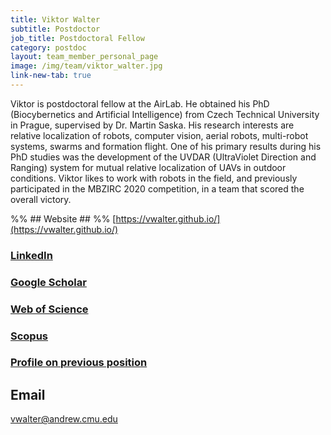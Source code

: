 ```yaml
---
title: Viktor Walter
subtitle: Postdoctor
job_title: Postdoctoral Fellow
category: postdoc
layout: team_member_personal_page
image: /img/team/viktor_walter.jpg
link-new-tab: true
---
```


Viktor is postdoctoral fellow at the AirLab.
He obtained his PhD (Biocybernetics and Artificial Intelligence) from Czech Technical University in Prague, supervised by Dr. Martin Saska.
His research interests are relative localization of robots, computer vision, aerial robots, multi-robot systems, swarms and  formation flight.
One of his primary results during his PhD studies was the development of the UVDAR (UltraViolet Direction and Ranging) system for mutual relative localization of UAVs in outdoor conditions.
Viktor likes to work with robots in the field, and previously participated in the MBZIRC 2020 competition, in a  team that scored the overall victory.

%% ## Website ##
%% [https://vwalter.github.io/](https://vwalter.github.io/)

### [LinkedIn](https://www.linkedin.com/in/viktor-walter-37287a1a5) ###
### [Google Scholar](https://scholar.google.cz/citations?user=5QI-m0gAAAAJ&hl=cs&oi=ao) ###
### [Web of Science](https://www.webofscience.com/wos/author/record/3554829) ###
### [Scopus](https://www.scopus.com/authid/detail.uri?authorId=57201255970) ###
### [Profile on previous position](https://mrs.fel.cvut.cz/members/postdocs/viktor-walter) ###



## Email ##
vwalter@andrew.cmu.edu

